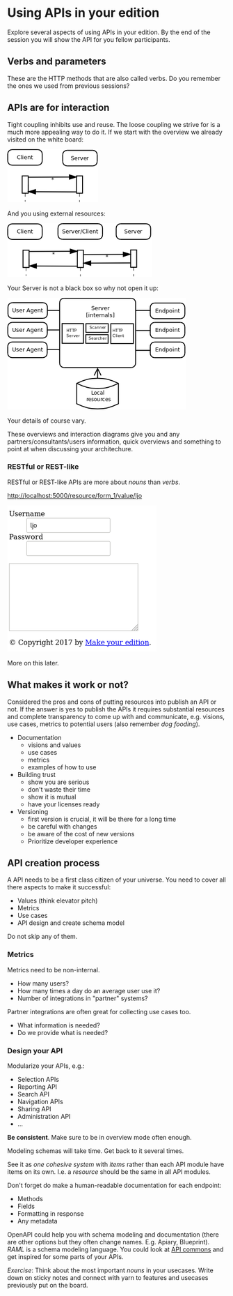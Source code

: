 # Using APIs in your edition
Explore several aspects of using APIs in your edition. By the end of the session you will show the API for you fellow participants.

## Verbs and parameters
These are the HTTP methods that are also called verbs. Do you remember the ones we used from previous sessions?

## APIs are for interaction
Tight coupling inhibits use and reuse. The loose coupling we strive for is a much more appealing way to do it. If we start with the overview we already visited on the white board: 

![Simple Client-Server interaction](images/client_server_overview.png)

And you using external resources:

![Client-Server and external Client-Server interaction](images/client_server_external_overview.png)

Your Server is not a black box so why not open it up:

![Server overview and (internals)](images/server_overview.png)

Your details of course vary.

These overviews and interaction diagrams give you and any partners/consultants/users information, quick overviews and something to point at when discussing your architechure.


### RESTful or REST-like
RESTful or REST-like APIs are more about _nouns_ than _verbs_.

<http://localhost:5000/resource/form_1/value/ljo>

![Response from request with prefilled value](images/url_form_1_value_response.png)

More on this later.


## What makes it work or not?
Considered the pros and cons of putting resources into publish an API or not.
If the answer is yes to publish the APIs it requires substantial resources and complete transparency to come up with and communicate, e.g. visions, use cases, metrics to potential users (also remember *_dog fooding_*). 

* Documentation
  - visions and values
  - use cases
  - metrics
  - examples of how to use
* Building trust
  - show you are serious
  - don't waste their time
  - show it is mutual
  - have your licenses ready
* Versioning
  - first version is crucial, it will be there for a long time
  - be careful with changes
  - be aware of the cost of new versions
  - Prioritize developer experience

## API creation process
A API needs to be a first class citizen of your universe. You need to cover all there aspects to make it successful: 

* Values (think elevator pitch)
* Metrics
* Use cases
* API design and create schema model

Do not skip any of them.

### Metrics
Metrics need to be non-internal.

* How many users?
* How many times a day do an average user use it?
* Number of integrations in "partner" systems?

Partner integrations are often great for collecting use cases too. 

* What information is needed?
* Do we provide what is needed?

### Design your API
Modularize your APIs, e.g.:

* Selection APIs
* Reporting API
* Search API
* Navigation APIs
* Sharing API
* Administration API
* ...

**Be consistent**. Make sure to be in overview mode often enough.

Modeling schemas will take time. Get back to it several times. 

See it as _one cohesive system_ with _items_ rather than each API module have items on its own. I.e. a _resource_ should be the same in all API modules. 

Don't forget do make a human-readable documentation for each endpoint:

* Methods
* Fields
* Formatting in response
* Any metadata

OpenAPI could help you with schema modeling and documentation (there are other options but they often change names. E.g. Apiary, Blueprint). _RAML_ is a schema modeling language. You could look at [API commons](http://apicommons.org/) and get inspired for some parts of your APIs.

*Exercise*: Think about the most important _nouns_ in your usecases. Write down on sticky notes and connect with yarn to features and usecases previously put on the board.

